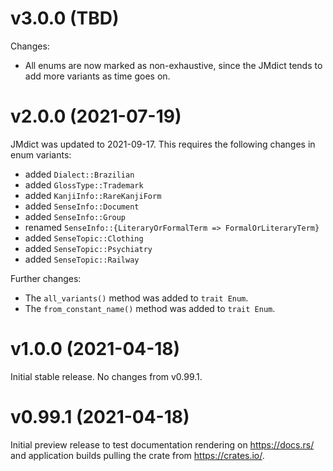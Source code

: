 # v3.0.0 (TBD)

Changes:

- All enums are now marked as non-exhaustive, since the JMdict tends to add more variants as time goes on.

# v2.0.0 (2021-07-19)

JMdict was updated to 2021-09-17. This requires the following changes in enum variants:

- added `Dialect::Brazilian`
- added `GlossType::Trademark`
- added `KanjiInfo::RareKanjiForm`
- added `SenseInfo::Document`
- added `SenseInfo::Group`
- renamed `SenseInfo::{LiteraryOrFormalTerm => FormalOrLiteraryTerm}`
- added `SenseTopic::Clothing`
- added `SenseTopic::Psychiatry`
- added `SenseTopic::Railway`

Further changes:

- The `all_variants()` method was added to `trait Enum`.
- The `from_constant_name()` method was added to `trait Enum`.

# v1.0.0 (2021-04-18)

Initial stable release. No changes from v0.99.1.

# v0.99.1 (2021-04-18)

Initial preview release to test documentation rendering on <https://docs.rs/> and application builds pulling the crate
from <https://crates.io/>.
